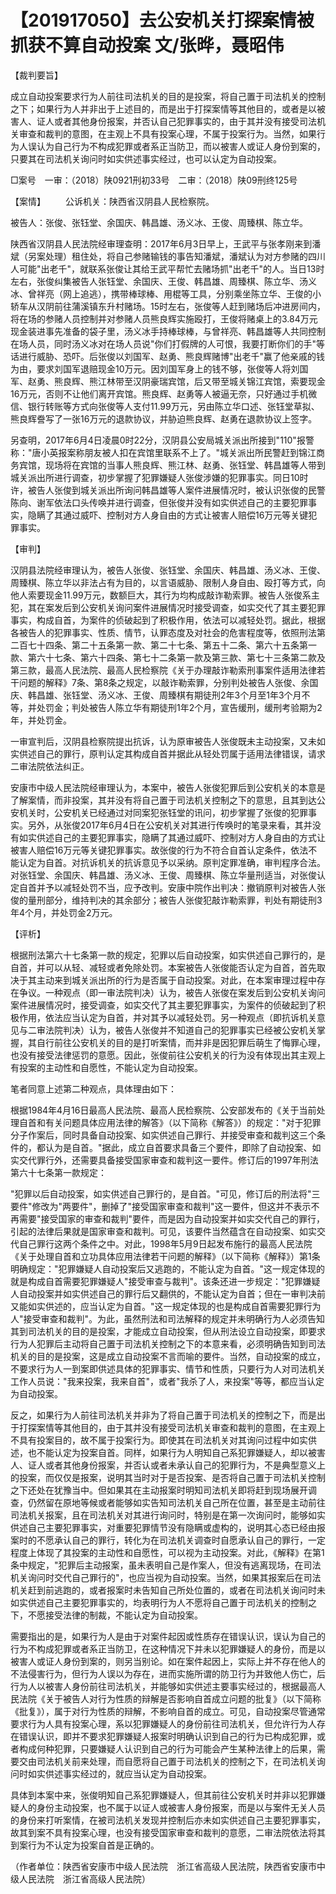 # 【201917050】去公安机关打探案情被抓获不算自动投案 文/张晔，聂昭伟

【裁判要旨】

成立自动投案要求行为人前往司法机关的目的是投案，将自己置于司法机关的控制之下；如果行为人并非出于上述目的，而是出于打探案情等其他目的，或者是以被害人、证人或者其他身份报案，并否认自己犯罪事实的，由于其并没有接受司法机关审查和裁判的意图，在主观上不具有投案心理，不属于投案行为。当然，如果行为人误认为自己行为不构成犯罪或者系正当防卫，而以被害人或证人身份到案的，只要其在司法机关询问时如实供述事实经过，也可以认定为自动投案。

□案号　一审：（2018）陕0921刑初33号　二审：（2018）陕09刑终125号

【案情】 　　公诉机关：陕西省汉阴县人民检察院。

被告人：张俊、张钰堂、余国庆、韩昌雄、汤义冰、王俊、周臻棋、陈立华。

陕西省汉阴县人民法院经审理查明：2017年6月3日早上，王武平与张孝刚来到潘斌（另案处理）租住处，将自己参赌输钱的事告知潘斌，潘斌认为对方参赌的四川人可能"出老千"，就联系张俊让其给王武平帮忙去赌场抓"出老千"的人。当日13时左右，张俊纠集被告人张钰堂、余国庆、王俊、韩昌雄、周臻棋、陈立华、汤义冰、曾祥亮（网上追逃），携带棒球棒、用棍等工具，分别乘坐陈立华、王俊的小轿车从汉阴前往蒲溪镇东升村赌场。15时左右，张俊等人赶到赌场后冲进房间内，将在场的参赌人员控制并对参赌人员熊良辉实施殴打，王俊将赌桌上的3.84万元现金装进事先准备的袋子里，汤义冰手持棒球棒，与曾祥亮、韩昌雄等人共同控制在场人员，同时汤义冰对在场人员说"你们打假牌的人可恨，我要打断你们的手"等话进行威胁、恐吓。后张俊以刘国军、赵勇、熊良辉赌博"出老千"赢了他亲戚的钱为由，要求刘国军退赔现金10万元。因刘国军身上的钱不够，张俊等人将刘国军、赵勇、熊良辉、熊江林带至汉阴豪瑞宾馆，后又带至城关锦江宾馆，索要现金16万元，否则不让他们离开宾馆。熊良辉、赵勇等人被逼无奈，只好通过手机微信、银行转账等方式向张俊等人支付11.99万元，另由陈立华口述、张钰堂草拟、熊良辉誊写了一张16万元的退款协议，并胁迫熊良辉、赵勇在退款协议上签字。

另查明，2017年6月4日凌晨0时22分，汉阴县公安局城关派出所接到"110"报警称："唐小英报案称朋友被人扣在宾馆里联系不上了。"城关派出所民警赶到锦江商务宾馆，现场将在宾馆的当事人熊良辉、熊江林、赵勇、张钰堂、韩昌雄等人带到城关派出所进行调查，初步掌握了犯罪嫌疑人张俊涉嫌的犯罪事实。同日10时许，被告人张俊到城关派出所询问韩昌雄等人案件进展情况时，被认识张俊的民警陈向、谢军依法口头传唤并进行调查，但张俊并没有如实供述自己的主要犯罪事实，隐瞒了其通过威吓、控制对方人身自由的方式让被害人赔偿16万元等关键犯罪事实。

【审判】

汉阴县法院经审理认为，被告人张俊、张钰堂、余国庆、韩昌雄、汤义冰、王俊、周臻棋、陈立华以非法占有为目的，以言语威胁、限制人身自由、殴打等方式，向他人索要现金11.99万元，数额巨大，其行为均构成敲诈勒索罪。被告人张俊系主犯，其在案发后到公安机关询问案件进展情况时接受调查，如实交代了其主要犯罪事实，构成自首，为案件的侦破起到了积极作用，依法可以减轻处罚。据此，根据各被告人的犯罪事实、性质、情节，认罪态度及对社会的危害程度等，依照刑法第二百七十四条、第二十五条第一款、第二十七条、第五十二条、第六十五条第一款、第六十七条、第六十四条、第七十二条第一款及第三款、第七十三条第二款及第三款，最高人民法院、最高人民检察院《关于办理敲诈勒索刑事案件适用法律若干问题的解释》7条、第8条之规定，以敲诈勒索罪，分别判处被告人张俊、余国庆、韩昌雄、张钰堂、汤义冰、王俊、周臻棋有期徒刑2年3个月至1年3个月不等，并处罚金；判处被告人陈立华有期徒刑1年2个月，宣告缓刑，缓刑考验期为2年，并处罚金。

一审宣判后，汉阴县检察院提出抗诉，认为原审被告人张俊既未主动投案，又未如实供述自己的罪行，原判认定其构成自首并据此从轻处罚属于适用法律错误，请求二审法院依法纠正。

安康市中级人民法院经审理认为，本案中，被告人张俊犯罪后到公安机关的本意是了解案情，而非投案，其并没有将自己置于司法机关控制之下的意思，且其到达公安机关时，公安机关已经通过对同案犯张钰堂的讯问，初步掌握了张俊的犯罪事实。另外，从张俊2017年6月4日在公安机关对其进行传唤时的笔录来看，其并没有如实供述自己的主要犯罪事实，隐瞒了其通过威吓、控制对方人身自由的方式让被害人赔偿16万元等关键犯罪事实。故张俊的行为不符合自首认定条件，依法不能认定为自首。对抗诉机关的抗诉意见予以采纳。原判定罪准确，审判程序合法。对张钰堂、余国庆、韩昌雄、汤义冰、王俊、周臻棋、陈立华量刑适当，对张俊认定自首并予以减轻处罚不当，应予改判。安康中院作出判决：撤销原判对被告人张俊的量刑部分，维持判决的其余部分；被告人张俊犯敲诈勒索罪，判处有期徒刑3年4个月，并处罚金2万元。

【评析】

根据刑法第六十七条第一款的规定，犯罪以后自动投案，如实供述自己罪行的，是自首，并可以从轻、减轻或者免除处罚。本案被告人张俊能否认定为自首，首先取决于其主动来到城关派出所的行为是否属于自动投案。对此，在本案审理过程中存在争议。一种观点（即一审法院判决）认为，被告人张俊在案发后到公安机关询问案件进展情况时，接受调查，如实交代了其主要犯罪事实，为案件的侦破起到了积极作用，依法应当认定为自首，并对其予以减轻处罚。另一种观点（即抗诉机关意见与二审法院判决）认为，被告人张俊并不知道自己的犯罪事实已经被公安机关掌握，其自行前往公安机关的目的是打听案情，而并非是因犯罪后萌生了悔罪心理，也没有接受法律惩罚的意愿。因此，张俊前往公安机关的行为没有体现出其主观上有投案的主动性和自愿性，不能认定为自动投案。

笔者同意上述第二种观点，具体理由如下：

根据1984年4月16日最高人民法院、最高人民检察院、公安部发布的《关于当前处理自首和有关问题具体应用法律的解答》（以下简称《解答》）的规定："对于犯罪分子作案后，同时具备自动投案、如实供述自己罪行、并接受审查和裁判这三个条件的，都认为是自首。"据此，成立自首要求具备三个要件，即除了自动投案、如实交代罪行外，还需要具备接受国家审查和裁判这一要件。修订后的1997年刑法第六十七条第一款规定：

"犯罪以后自动投案，如实供述自己罪行的，是自首。"可见，修订后的刑法将"三要件"修改为"两要件"，删掉了"接受国家审查和裁判"这一要件，但这并不表示不再需要"接受国家的审查和裁判"要件，而是因为自动投案并如实交代自己的罪行，引起的法律后果就是国家审查和裁判。可见，该要件当然蕴含在自动投案、如实交代自己罪行这两个条件之中。对此，1998年5月9日起发布施行的最高人民法院《关于处理自首和立功具体应用法律若干问题的解释》（以下简称《解释》）第1条明确规定："犯罪嫌疑人自动投案后又逃跑的，不能认定为自首。"这一规定体现的就是构成自首需要犯罪嫌疑人"接受审查与裁判"。该条还进一步规定："犯罪嫌疑人自动投案并如实供述自己的罪行后又翻供的，不能认定为自首；但在一审判决前又能如实供述的，应当认定为自首。"这一规定体现的也是构成自首需要犯罪行为人"接受审查和裁判"。为此，虽然刑法和司法解释的规定并未明确行为人必须告知其到司法机关的目的是投案，才能成立自动投案，但从刑法设立自动投案，即要求行为人犯罪后主动将自己置于司法机关控制之下的本意来看，必须明确告知到司法机关的目的是投案，这是成立自动投案不言而喻的要件。当然，自动投案的成立，不要求行为人一到案即供述具体的犯罪事实、情节和性质，只要行为人对司法机关工作人员说："我来投案，我来自首"，或者"我杀了人，来投案"等等，都应当认定为自动投案。

反之，如果行为人前往司法机关并非为了将自己置于司法机关的控制之下，而是出于打探案情等其他目的，由于其并没有接受司法机关审查和裁判的意图，在主观上不具有投案目的，故不属于投案行为。即使其在司法机关对其询问过程中如实供述，也不能认定为投案自首。同样，如果行为人明知自己系犯罪嫌疑人，却以被害人、证人或者其他身份报案，并否认或者未承认自己的犯罪行为，不是典型意义上的投案，而仅仅是报案，说明其当时对于是否投案、是否将自己置于司法机关控制之下还处在犹豫当中。但如果其在主动报案时明知司法机关即将赶到现场展开调查，仍然留在原地等候或者能够如实告知司法机关自己所在位置，甚至是主动前往司法机关报案，且在司法机关对其进行询问时，特别是在第一次询问时，能够如实供述自己主要犯罪事实，对重要犯罪情节没有隐瞒或虚构的，说明其心态已经由报案时的不愿承认自己的罪行，转化为在司法机关调查时自愿承认自己的罪行，一定程度上体现了其投案的主动性和自愿性，可以视为主动投案。对此，《解释》在第1条中规定，"犯罪后主动报案，虽未表明自己是作案人，但没有逃离现场，在司法机关询问时交代自己罪行的"，也应当视为自动投案。当然，如果其报案后在司法机关赶到前逃跑的，或者报案时未告知自己所处位置的，或者在司法机关询问时未如实供述自己主要犯罪事实的，均表明行为人不愿将自己置于司法机关的控制之下，不愿接受法律的制裁，不能认定为自动投案。

需要指出的是，如果行为人是由于对案件起因或性质存在错误认识，误认为自己的行为不构成犯罪或者系正当防卫，在这种情况下并未以犯罪嫌疑人的身份，而是以被害人或证人身份到案的，则另当别论。如在案件起因上，实际上并不存在他人的不法侵害行为，但行为人误以为存在，进而实施所谓的防卫行为并致他人伤亡，后行为人以被害人身份前往司法机关，并能够如实供述主要事实经过的，根据最高人民法院《关于被告人对行为性质的辩解是否影响自首成立问题的批复》（以下简称《批复》），属于对行为性质的辩解，不影响自首的成立。可见，自动投案尽管通常要求行为人具有投案心理，系以犯罪嫌疑人的身份前往司法机关，但允许行为人存在错误认识，即并不要求犯罪嫌疑人报案时明确认识到自己的行为已构成犯罪，或者构成何种犯罪，只要嫌疑人认识到自己的行为可能会产生某种法律上的后果，需要交由司法机关前来处理，而自愿将自己置于司法机关的控制之下，在司法机关询问时如实供述事实经过的，就应当认定为自动投案。

具体到本案中来，张俊明知自己系犯罪嫌疑人，但其前往公安机关时并非以犯罪嫌疑人的身份主动投案，也不属于以证人或被害人身份报案，而是以与案件无关人员的身份来打听案情，在被司法机关发现并控制后亦未如实供述自己主要犯罪事实，故其到案不具有投案心理，也没有接受国家审查和裁判的意愿，二审法院依法将其到案行为不认定为投案自首是正确的。

（作者单位：陕西省安康市中级人民法院　浙江省高级人民法院，陕西省安康市中级人民法院　浙江省高级人民法院）